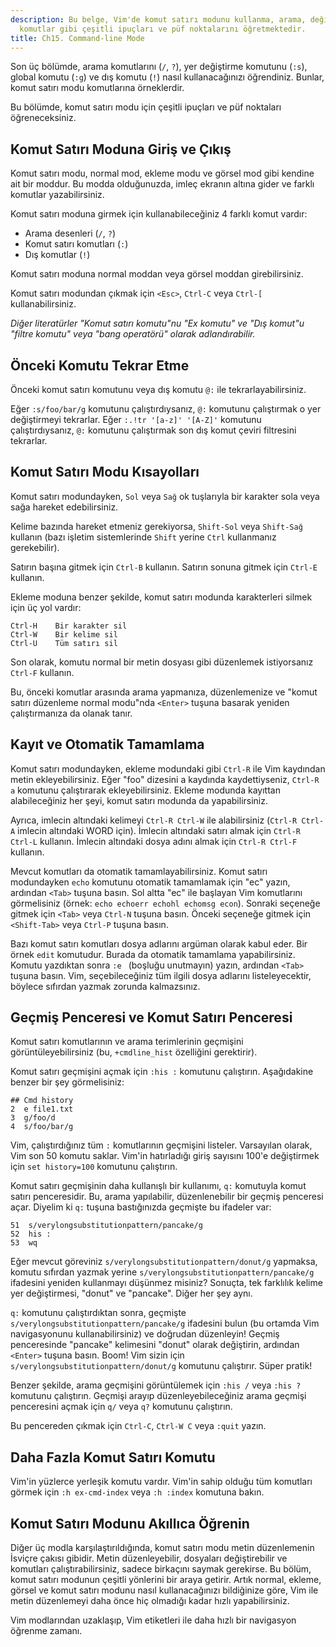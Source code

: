 ```yaml
---
description: Bu belge, Vim'de komut satırı modunu kullanma, arama, değiştirme ve dış
  komutlar gibi çeşitli ipuçları ve püf noktalarını öğretmektedir.
title: Ch15. Command-line Mode
---
```


Son üç bölümde, arama komutlarını (`/`, `?`), yer değiştirme komutunu (`:s`), global komutu (`:g`) ve dış komutu (`!`) nasıl kullanacağınızı öğrendiniz. Bunlar, komut satırı modu komutlarına örneklerdir.

Bu bölümde, komut satırı modu için çeşitli ipuçları ve püf noktaları öğreneceksiniz.

## Komut Satırı Moduna Giriş ve Çıkış

Komut satırı modu, normal mod, ekleme modu ve görsel mod gibi kendine ait bir moddur. Bu modda olduğunuzda, imleç ekranın altına gider ve farklı komutlar yazabilirsiniz.

Komut satırı moduna girmek için kullanabileceğiniz 4 farklı komut vardır:
- Arama desenleri (`/`, `?`)
- Komut satırı komutları (`:`)
- Dış komutlar (`!`)

Komut satırı moduna normal moddan veya görsel moddan girebilirsiniz.

Komut satırı modundan çıkmak için `<Esc>`, `Ctrl-C` veya `Ctrl-[` kullanabilirsiniz.

*Diğer literatürler "Komut satırı komutu"nu "Ex komutu" ve "Dış komut"u "filtre komutu" veya "bang operatörü" olarak adlandırabilir.*

## Önceki Komutu Tekrar Etme

Önceki komut satırı komutunu veya dış komutu `@:` ile tekrarlayabilirsiniz.

Eğer `:s/foo/bar/g` komutunu çalıştırdıysanız, `@:` komutunu çalıştırmak o yer değiştirmeyi tekrarlar. Eğer `:.!tr '[a-z]' '[A-Z]'` komutunu çalıştırdıysanız, `@:` komutunu çalıştırmak son dış komut çeviri filtresini tekrarlar.

## Komut Satırı Modu Kısayolları

Komut satırı modundayken, `Sol` veya `Sağ` ok tuşlarıyla bir karakter sola veya sağa hareket edebilirsiniz.

Kelime bazında hareket etmeniz gerekiyorsa, `Shift-Sol` veya `Shift-Sağ` kullanın (bazı işletim sistemlerinde `Shift` yerine `Ctrl` kullanmanız gerekebilir).

Satırın başına gitmek için `Ctrl-B` kullanın. Satırın sonuna gitmek için `Ctrl-E` kullanın.

Ekleme moduna benzer şekilde, komut satırı modunda karakterleri silmek için üç yol vardır:

```shell
Ctrl-H    Bir karakter sil
Ctrl-W    Bir kelime sil
Ctrl-U    Tüm satırı sil
```
Son olarak, komutu normal bir metin dosyası gibi düzenlemek istiyorsanız `Ctrl-F` kullanın.

Bu, önceki komutlar arasında arama yapmanıza, düzenlemenize ve "komut satırı düzenleme normal modu"nda `<Enter>` tuşuna basarak yeniden çalıştırmanıza da olanak tanır.

## Kayıt ve Otomatik Tamamlama

Komut satırı modundayken, ekleme modundaki gibi `Ctrl-R` ile Vim kaydından metin ekleyebilirsiniz. Eğer "foo" dizesini a kaydında kaydettiyseniz, `Ctrl-R a` komutunu çalıştırarak ekleyebilirsiniz. Ekleme modunda kayıttan alabileceğiniz her şeyi, komut satırı modunda da yapabilirsiniz.

Ayrıca, imlecin altındaki kelimeyi `Ctrl-R Ctrl-W` ile alabilirsiniz (`Ctrl-R Ctrl-A` imlecin altındaki WORD için). İmlecin altındaki satırı almak için `Ctrl-R Ctrl-L` kullanın. İmlecin altındaki dosya adını almak için `Ctrl-R Ctrl-F` kullanın.

Mevcut komutları da otomatik tamamlayabilirsiniz. Komut satırı modundayken `echo` komutunu otomatik tamamlamak için "ec" yazın, ardından `<Tab>` tuşuna basın. Sol altta "ec" ile başlayan Vim komutlarını görmelisiniz (örnek: `echo echoerr echohl echomsg econ`). Sonraki seçeneğe gitmek için `<Tab>` veya `Ctrl-N` tuşuna basın. Önceki seçeneğe gitmek için `<Shift-Tab>` veya `Ctrl-P` tuşuna basın.

Bazı komut satırı komutları dosya adlarını argüman olarak kabul eder. Bir örnek `edit` komutudur. Burada da otomatik tamamlama yapabilirsiniz. Komutu yazdıktan sonra `:e ` (boşluğu unutmayın) yazın, ardından `<Tab>` tuşuna basın. Vim, seçebileceğiniz tüm ilgili dosya adlarını listeleyecektir, böylece sıfırdan yazmak zorunda kalmazsınız.

## Geçmiş Penceresi ve Komut Satırı Penceresi

Komut satırı komutlarının ve arama terimlerinin geçmişini görüntüleyebilirsiniz (bu, `+cmdline_hist` özelliğini gerektirir).

Komut satırı geçmişini açmak için `:his :` komutunu çalıştırın. Aşağıdakine benzer bir şey görmelisiniz:

```shell
## Cmd history
2  e file1.txt
3  g/foo/d
4  s/foo/bar/g
```

Vim, çalıştırdığınız tüm `:` komutlarının geçmişini listeler. Varsayılan olarak, Vim son 50 komutu saklar. Vim'in hatırladığı giriş sayısını 100'e değiştirmek için `set history=100` komutunu çalıştırın.

Komut satırı geçmişinin daha kullanışlı bir kullanımı, `q:` komutuyla komut satırı penceresidir. Bu, arama yapılabilir, düzenlenebilir bir geçmiş penceresi açar. Diyelim ki `q:` tuşuna bastığınızda geçmişte bu ifadeler var:

```shell
51  s/verylongsubstitutionpattern/pancake/g
52  his :
53  wq
```

Eğer mevcut göreviniz `s/verylongsubstitutionpattern/donut/g` yapmaksa, komutu sıfırdan yazmak yerine `s/verylongsubstitutionpattern/pancake/g` ifadesini yeniden kullanmayı düşünmez misiniz? Sonuçta, tek farklılık kelime yer değiştirmesi, "donut" ve "pancake". Diğer her şey aynı.

`q:` komutunu çalıştırdıktan sonra, geçmişte `s/verylongsubstitutionpattern/pancake/g` ifadesini bulun (bu ortamda Vim navigasyonunu kullanabilirsiniz) ve doğrudan düzenleyin! Geçmiş penceresinde "pancake" kelimesini "donut" olarak değiştirin, ardından `<Enter>` tuşuna basın. Boom! Vim sizin için `s/verylongsubstitutionpattern/donut/g` komutunu çalıştırır. Süper pratik!

Benzer şekilde, arama geçmişini görüntülemek için `:his /` veya `:his ?` komutunu çalıştırın. Geçmişi arayıp düzenleyebileceğiniz arama geçmişi penceresini açmak için `q/` veya `q?` komutunu çalıştırın.

Bu pencereden çıkmak için `Ctrl-C`, `Ctrl-W C` veya `:quit` yazın.

## Daha Fazla Komut Satırı Komutu

Vim'in yüzlerce yerleşik komutu vardır. Vim'in sahip olduğu tüm komutları görmek için `:h ex-cmd-index` veya `:h :index` komutuna bakın.

## Komut Satırı Modunu Akıllıca Öğrenin

Diğer üç modla karşılaştırıldığında, komut satırı modu metin düzenlemenin İsviçre çakısı gibidir. Metin düzenleyebilir, dosyaları değiştirebilir ve komutları çalıştırabilirsiniz, sadece birkaçını saymak gerekirse. Bu bölüm, komut satırı modunun çeşitli yönlerini bir araya getirir. Artık normal, ekleme, görsel ve komut satırı modunu nasıl kullanacağınızı bildiğinize göre, Vim ile metin düzenlemeyi daha önce hiç olmadığı kadar hızlı yapabilirsiniz.

Vim modlarından uzaklaşıp, Vim etiketleri ile daha hızlı bir navigasyon öğrenme zamanı.
